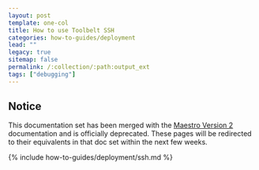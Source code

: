 ```yaml
---
layout: post
template: one-col
title: How to use Toolbelt SSH
categories: how-to-guides/deployment
lead: ""
legacy: true
sitemap: false
permalink: /:collection/:path:output_ext
tags: ["debugging"]
---
```


## Notice
<div class="notice notice-warning"><p>This documentation set has been merged with the <a href="/maestro/">Maestro Version 2</a> documentation and is officially deprecated. These pages will be redirected to their equivalents in that doc set within the next few weeks.</p></div>

{% include how-to-guides/deployment/ssh.md %}